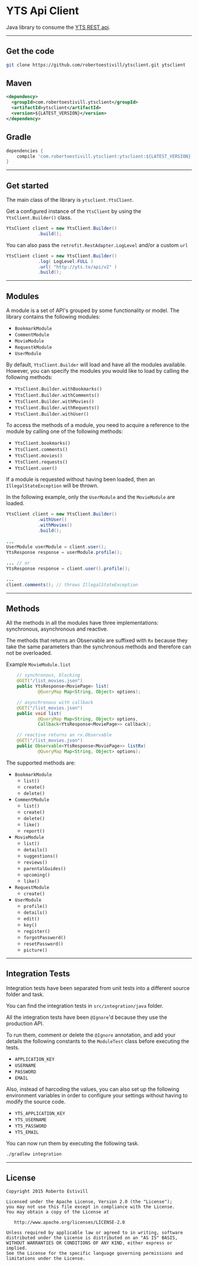 YTS Api Client
=========

Java library to consume the [YTS REST api][1].

---
Get the code
-- 

```sh
git clone https://github.com/robertoestivill/ytsclient.git ytsclient
```

Maven
--

```xml
<dependency>
  <groupId>com.robertoestivill.ytsclient</groupId>
  <artifactId>ytsclient</artifactId>
  <version>${LATEST_VERSION}</version>
</dependency>
```

Gradle
--

```groovy
dependencies {
    compile 'com.robertoestivill.ytsclient:ytsclient:${LATEST_VERSION}'
}
```


---
Get started
--
The main class of the library is `ytsclient.YtsClient`.

Get a configured instance of the `YtsClient` by using the `YtsClient.Builder()` class.

```java
YtsClient client = new YtsClient.Builder()
            .build();
```

You can also pass the `retrofit.RestAdapter.LogLevel` and/or a custom `url`

```java
YtsClient client = new YtsClient.Builder()
            .log( LogLevel.FULL )
            .url( "http://yts.to/api/v2" )
            .build();
```

---
Modules
--

A module is a set of API's grouped by some functionality or model.
The library contains the following modules:

* `BookmarkModule`
* `CommentModule`
* `MovieModule`
* `RequestkModule`
* `UserModule`
 

By default, `YtsClient.Builder` will load and have all the modules available. However, you can specify the modules you would like to load by calling the following methods:

* `YtsClient.Builder.withBookmarks()`
* `YtsClient.Builder.withComments()`
* `YtsClient.Builder.withMovies()`
* `YtsClient.Builder.withRequests()`
* `YtsClient.Builder.withUser()`

To access the methods of a module, you need to acquire a reference to the module by calling one of the following methods:

* `YtsClient.bookmarks()`
* `YtsClient.comments()`
* `YtsClient.movies()`
* `YtsClient.requests()`
* `YtsClient.user()`

If a module is requested without having been loaded, then an `IllegalStateException` will be thrown.

In the following example, only the `UserModule` and the `MovieModule` are loaded. 

```java
YtsClient client = new YtsClient.Builder()
            .withUser()
            .withMovies()
            .build();
            
...
UserModule userModule = client.user();
YtsResponse response = userModule.profile();

... // or
YtsResponse response = client.user().profile();

...
client.comments(); // throws IllegalStateException
```


---
Methods
--

All the methods in all the modules have three implementations: synchronous, asynchronous and reactive. 

The methods that returns an Observable are suffixed with `Rx` because they take the same parameters than the synchronous methods and therefore can not be overloaded.

Example `MovieModule.list`

```java
    // synchronous, blocking
    @GET("/list_movies.json")
    public YtsResponse<MoviePage> list(
            @QueryMap Map<String, Object> options);

    // asynchronous with callback
    @GET("/list_movies.json")
    public void list(
            @QueryMap Map<String, Object> options,
            Callback<YtsResponse<MoviePage>> callback);

    // reactive returns an rx.Observable
    @GET("/list_movies.json")
    public Observable<YtsResponse<MoviePage>> listRx(
            @QueryMap Map<String, Object> options);        
```


The supported methods are:

* `BookmarkModule`
  * `list()`
  * `create()`
  * `delete()`
* `CommentModule`
  * `list()`
  * `create()`
  * `delete()`
  * `like()`
  * `report()`
* `MovieModule`
  * `list()`
  * `details()`
  * `suggestions()`
  * `reviews()`
  * `parentalGuides()`
  * `upcoming()`
  * `like()`
* `RequestModule`
  * `create()`
* `UserModule`
  * `profile()`
  * `details()`
  * `edit()`
  * `key()`
  * `register()`
  * `forgotPassword()`
  * `resetPassword()`
  * `picture()`


---
 Integration Tests
--

Integration tests have been separated from unit tests into a different source folder and task.

You can find the integration tests in `src/integration/java` folder.

All the integration tests have been `@Ignore`'d because they use the production API. 

To run them, comment or delete the `@Ignore` annotation, and add your details the following constants to the `ModuleTest` class before executing the tests.
* `APPLICATION_KEY`
* `USERNAME` 
* `PASSWORD`
* `EMAIL` 

Also, instead of harcoding the values, you can also set up the following environment variables in order to configure your settings without having to modify the source code.
* `YTS_APPLICATION_KEY`
* `YTS_USERNAME`
* `YTS_PASSWORD`
* `YTS_EMAIL`

You can now run them by executing the following task.

```sh
./gradlew integration
```


---
License
----

    Copyright 2015 Roberto Estivill

    Licensed under the Apache License, Version 2.0 (the "License");
    you may not use this file except in compliance with the License.
    You may obtain a copy of the License at

       http://www.apache.org/licenses/LICENSE-2.0

    Unless required by applicable law or agreed to in writing, software
    distributed under the License is distributed on an "AS IS" BASIS,
    WITHOUT WARRANTIES OR CONDITIONS OF ANY KIND, either express or implied.
    See the License for the specific language governing permissions and
    limitations under the License.

[1]:http://yts.to/api
[git-repo-url]:http://github.com/robertoestivill/ytsclient